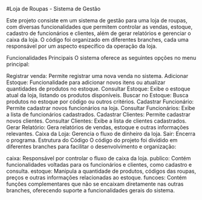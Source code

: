 #Loja de Roupas - Sistema de Gestão

Este projeto consiste em um sistema de gestão para uma loja de roupas, com diversas funcionalidades que permitem controlar as vendas, estoque, cadastro de funcionários e clientes, além de gerar relatórios e gerenciar o caixa da loja. O código foi organizado em diferentes branches, cada uma responsável por um aspecto específico da operação da loja.

Funcionalidades Principais
O sistema oferece as seguintes opções no menu principal:

Registrar venda: Permite registrar uma nova venda no sistema.
Adicionar Estoque: Funcionalidade para adicionar novos itens ou atualizar quantidades de produtos no estoque.
Consultar Estoque: Exibe o estoque atual da loja, listando os produtos disponíveis.
Buscar no Estoque: Busca produtos no estoque por código ou outros critérios.
Cadastrar Funcionário: Permite cadastrar novos funcionários na loja.
Consultar Funcionários: Exibe a lista de funcionários cadastrados.
Cadastrar Clientes: Permite cadastrar novos clientes.
Consultar Clientes: Exibe a lista de clientes cadastrados.
Gerar Relatório: Gera relatórios de vendas, estoque e outras informações relevantes.
Caixa da Loja: Gerencia o fluxo de dinheiro da loja.
Sair: Encerra o programa.
Estrutura do Código
O código do projeto foi dividido em diferentes branches para facilitar o desenvolvimento e organização:

caixa: Responsável por controlar o fluxo de caixa da loja.
publico: Contém funcionalidades voltadas para os funcionários e clientes, como cadastro e consulta.
estoque: Manipula a quantidade de produtos, códigos das roupas, preços e outras informações relacionadas ao estoque.
funcoes: Contém funções complementares que não se encaixam diretamente nas outras branches, oferecendo suporte a funcionalidades gerais do sistema.
